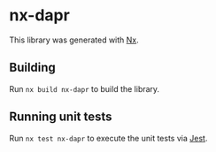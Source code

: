 # nx-dapr

This library was generated with [Nx](https://nx.dev).

## Building

Run `nx build nx-dapr` to build the library.

## Running unit tests

Run `nx test nx-dapr` to execute the unit tests via [Jest](https://jestjs.io).
